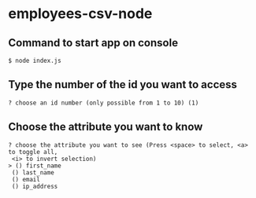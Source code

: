 # employees-csv-node

## Command to start app on console

```
$ node index.js
```

## Type the number of the id you want to access

```
? choose an id number (only possible from 1 to 10) (1)
```

## Choose the attribute you want to know

```
? choose the attribute you want to see (Press <space> to select, <a> to toggle all,
 <i> to invert selection)
> () first_name
 () last_name
 () email
 () ip_address
 ```
